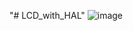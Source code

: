 "# LCD_with_HAL" 
![image](https://github.com/user-attachments/assets/5f772e72-dc3b-4da1-b139-701c09421331)
